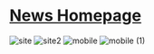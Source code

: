 # <a href="https://joaomenes.github.io/News-Homepage/">News Homepage</a>

![site](https://user-images.githubusercontent.com/76728281/207346127-86cc31c3-8c46-44d9-8d33-fe6f49a09724.jpg)
![site2](https://user-images.githubusercontent.com/76728281/207346183-548a1828-345e-4736-8082-85ff056ffa1d.jpg)
![mobile](https://user-images.githubusercontent.com/76728281/207346224-5d75d9b9-efde-42ab-84a9-75ea5323fd23.png)
![mobile (1)](https://user-images.githubusercontent.com/76728281/207346273-34e9ffaa-b391-4e8d-ab79-14eab06031ae.png)
